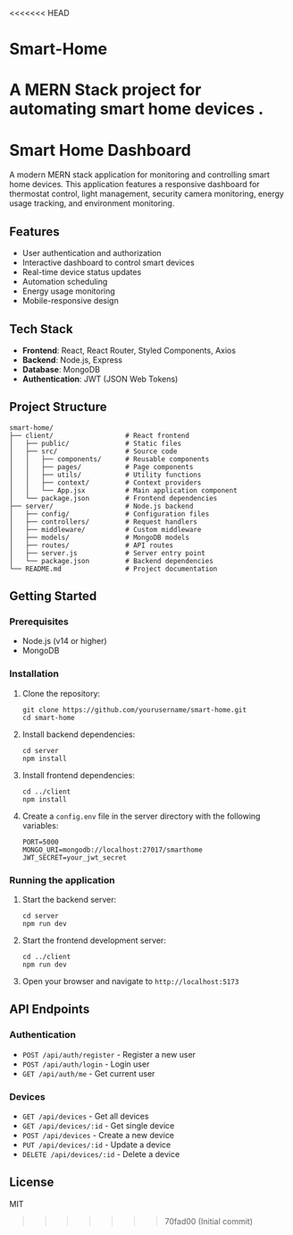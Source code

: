 <<<<<<< HEAD
# Smart-Home
A MERN Stack project for automating smart home devices .
=======
# Smart Home Dashboard

A modern MERN stack application for monitoring and controlling smart home devices. This application features a responsive dashboard for thermostat control, light management, security camera monitoring, energy usage tracking, and environment monitoring.

## Features

- User authentication and authorization
- Interactive dashboard to control smart devices
- Real-time device status updates
- Automation scheduling
- Energy usage monitoring
- Mobile-responsive design

## Tech Stack

- **Frontend**: React, React Router, Styled Components, Axios
- **Backend**: Node.js, Express
- **Database**: MongoDB
- **Authentication**: JWT (JSON Web Tokens)

## Project Structure

```
smart-home/
├── client/                  # React frontend
│   ├── public/              # Static files
│   ├── src/                 # Source code
│   │   ├── components/      # Reusable components
│   │   ├── pages/           # Page components
│   │   ├── utils/           # Utility functions
│   │   ├── context/         # Context providers
│   │   └── App.jsx          # Main application component
│   └── package.json         # Frontend dependencies
├── server/                  # Node.js backend
│   ├── config/              # Configuration files
│   ├── controllers/         # Request handlers
│   ├── middleware/          # Custom middleware
│   ├── models/              # MongoDB models
│   ├── routes/              # API routes
│   ├── server.js            # Server entry point
│   └── package.json         # Backend dependencies
└── README.md                # Project documentation
```

## Getting Started

### Prerequisites

- Node.js (v14 or higher)
- MongoDB

### Installation

1. Clone the repository:
   ```
   git clone https://github.com/yourusername/smart-home.git
   cd smart-home
   ```

2. Install backend dependencies:
   ```
   cd server
   npm install
   ```

3. Install frontend dependencies:
   ```
   cd ../client
   npm install
   ```

4. Create a `config.env` file in the server directory with the following variables:
   ```
   PORT=5000
   MONGO_URI=mongodb://localhost:27017/smarthome
   JWT_SECRET=your_jwt_secret
   ```

### Running the application

1. Start the backend server:
   ```
   cd server
   npm run dev
   ```

2. Start the frontend development server:
   ```
   cd ../client
   npm run dev
   ```

3. Open your browser and navigate to `http://localhost:5173`

## API Endpoints

### Authentication
- `POST /api/auth/register` - Register a new user
- `POST /api/auth/login` - Login user
- `GET /api/auth/me` - Get current user

### Devices
- `GET /api/devices` - Get all devices
- `GET /api/devices/:id` - Get single device
- `POST /api/devices` - Create a new device
- `PUT /api/devices/:id` - Update a device
- `DELETE /api/devices/:id` - Delete a device

## License

MIT 
>>>>>>> 70fad00 (Initial commit)
